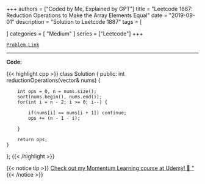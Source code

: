 
+++
authors = ["Coded by Me, Explained by GPT"]
title = "Leetcode 1887: Reduction Operations to Make the Array Elements Equal"
date = "2019-09-01"
description = "Solution to Leetcode 1887"
tags = [
    
]
categories = [
    "Medium"
]
series = ["Leetcode"]
+++



[`Problem Link`](https://leetcode.com/problems/reduction-operations-to-make-the-array-elements-equal/description/)

---

**Code:**

{{< highlight cpp >}}
class Solution {
public:
    int reductionOperations(vector<int>& nums) {

        int ops = 0, n = nums.size();
        sort(nums.begin(), nums.end());
        for(int i = n - 2; i >= 0; i--) {
            
            if(nums[i] == nums[i + 1]) continue;
            ops += (n - 1 - i);
            
        }
        
        return ops;
    }
};
{{< /highlight >}}



{{< notice tip >}}
[Check out my Momentum Learning course at Udemy! 🚀 "](https://www.udemy.com/course/blind-75-the-data-structures-and-algorithms-essentials/)
{{< /notice >}}

